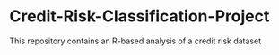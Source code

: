 # Credit-Risk-Classification-Project
This repository contains an R-based analysis of a credit risk dataset
